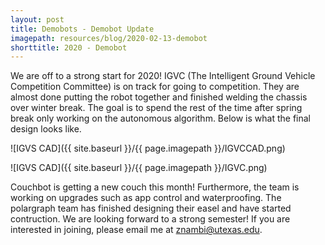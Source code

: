 ```yaml
---
layout: post
title: Demobots - Demobot Update
imagepath: resources/blog/2020-02-13-demobot
shorttitle: 2020 - Demobot
---
```


We are off to a strong start for 2020! IGVC (The Intelligent Ground Vehicle Competition Committee) is on track for going to competition. They are almost done putting the robot together and finished welding the chassis over winter break. The goal is to spend the rest of the time after spring break only working on the autonomous algorithm. Below is what the final design looks like.

![IGVS CAD]({{ site.baseurl }}/{{ page.imagepath }}/IGVCCAD.png)

![IGVS CAD]({{ site.baseurl }}/{{ page.imagepath }}/IGVC.png)

Couchbot is getting a new couch this month! Furthermore, the team is working on upgrades such as app control and waterproofing. The polargraph team has finished designing their easel and have started contruction. We are looking forward to a strong semester! If you are interested in joining, please email me at znambi@utexas.edu.
